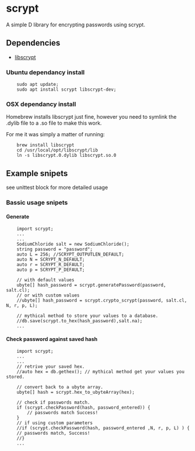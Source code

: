 scrypt
======

A simple D library for encrypting passwords using scrypt.

## Dependencies

 * [libscrypt](https://github.com/technion/libscrypt)

### Ubuntu dependancy install

```
    sudo apt update;
    sudo apt install scrypt libscrypt-dev;
```

### OSX dependancy install

Homebrew installs libscrypt just fine, however you need to symlink the .dylib file to a .so file to make this work.

For me it was simply a matter of running:

```
    brew install libscrypt
    cd /usr/local/opt/libscrypt/lib
    ln -s libscrypt.0.dylib libscrypt.so.0
```

## Example snipets

see unittest block for more detailed usage 

### Bassic usage snipets

#### Generate 

```
    import scrypt;
    ...
    ...
    SodiumChloride salt = new SodiumChloride();	
    string password = "password";
    auto L = 256; //SCRYPT_OUTPUTLEN_DEFAULT;
    auto N = SCRYPT_N_DEFAULT;
    auto r = SCRYPT_R_DEFAULT;
    auto p = SCRYPT_P_DEFAULT;

    // with default values 
    ubyte[] hash_password = scrypt.generatePassword(password, salt.cl);
    // or with custom values
    //ubyte[] hash_password = scrypt.crypto_scrypt(password, salt.cl, N, r, p, L);

    // mythical method to store your values to a database.
    //db.save(scrypt.to_hex(hash_password),salt.na); 
    ...
```

#### Check password against saved hash

```
    import scrypt;
    ...
    ...
    // retrive your saved hex.
    //auto hex = db.gethex(); // mythical method get your values you stored. 
    
    // convert back to a ubyte array.
    ubyte[] hash = scrypt.hex_to_ubyteArray(hex);

    // check if passwords match. 
    if (scrypt.checkPassword(hash, password_entered)) {
        // passwords match Success!
    }
    // if using custom parameters
    //if (scrypt.checkPassword(hash, password_entered ,N, r, p, L) ) {
    // passwords match, Success!
    //}
    ...
```


